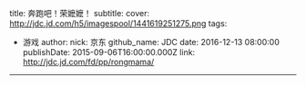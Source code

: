 title: 奔跑吧！荣嬷嬷！
subtitle: 
cover: http://jdc.jd.com/h5/imagespool/1441619251275.png
tags:
  - 游戏
author:
  nick: 京东
  github_name: JDC
date: 2016-12-13 08:00:00
publishDate: 2015-09-06T16:00:00.000Z
link: http://jdc.jd.com/fd/pp/rongmama/

---